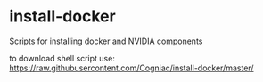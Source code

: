 # install-docker
Scripts for installing docker and NVIDIA components

to download shell script use:
https://raw.githubusercontent.com/Cogniac/install-docker/master/<script name> 
